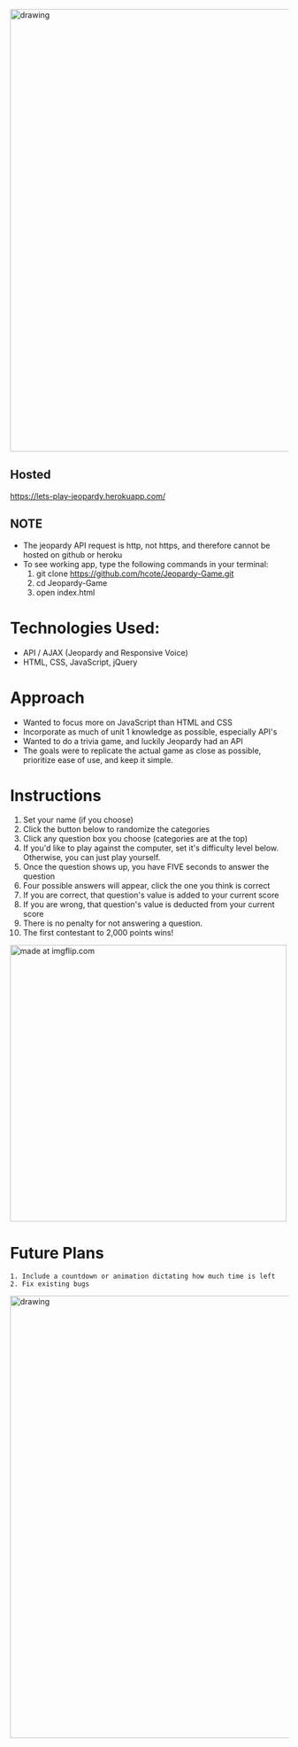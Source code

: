 <img src="https://user-images.githubusercontent.com/34493689/40591432-20e94346-61c6-11e8-98b2-556f8146b115.png" alt="drawing" width="800px" />

## Hosted
https://lets-play-jeopardy.herokuapp.com/

## NOTE
* The jeopardy API request is http, not https, and therefore cannot be hosted on github or heroku
* To see working app, type the following commands in your terminal:
	1. git clone https://github.com/hcote/Jeopardy-Game.git
	2. cd Jeopardy-Game
	2. open index.html

# Technologies Used:
* API / AJAX (Jeopardy and Responsive Voice)
* HTML, CSS, JavaScript, jQuery

# Approach
* Wanted to focus more on JavaScript than HTML and CSS
* Incorporate as much of unit 1 knowledge as possible, especially API's
* Wanted to do a trivia game, and luckily Jeopardy had an API
* The goals were to replicate the actual game as close as possible, prioritize ease of use, and keep it simple.

# Instructions
 1. Set your name (if you choose)
 2. Click the button below to randomize the categories
 3. Click any question box you choose (categories are at the top)
 4. If you'd like to play against the computer, set it's difficulty level below. Otherwise, you can just play yourself.
 5. Once the question shows up, you have FIVE seconds to answer the question
 6. Four possible answers will appear, click the one you think is correct
 7. If you are correct, that question's value is added to your current score
 8. If you are wrong, that question's value is deducted from your current score
 9. There is no penalty for not answering a question.
 10. The first contestant to 2,000 points wins!
 
 <a href="https://imgflip.com/gif/2e777e"><img src="https://i.imgflip.com/2e777e.gif" title="made at imgflip.com" width="500px"/></a>

# Future Plans
	1. Include a countdown or animation dictating how much time is left
	2. Fix existing bugs

<img src="https://user-images.githubusercontent.com/34493689/40591435-26c3924e-61c6-11e8-9ab8-a07f6df76b5c.png" alt="drawing" width="800px" />
